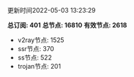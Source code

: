 更新时间2022-05-03 13:23:29

**总订阅: 401**
**总节点: 16810**
**有效节点: 2618**
- v2ray节点: 1525
- ssr节点: 370
- ss节点: 522
- trojan节点: 201
